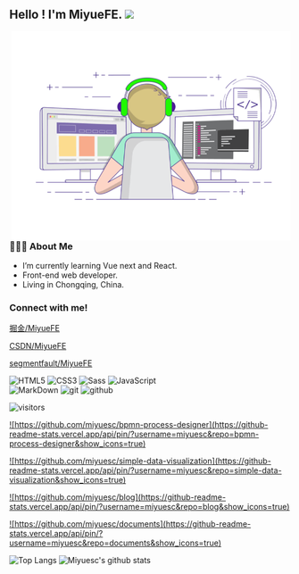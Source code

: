 <h2> Hello ! I'm MiyueFE. <img src="https://github.com/souvikguria98/souvikguria98/blob/master/Hi.gif" width="25"></h2>
<img align="right" alt="GIF" src="https://raw.githubusercontent.com/devSouvik/devSouvik/master/gif3.gif" width="500"/>

<h3> 👨🏻‍💻 About Me </h3>

- I’m currently learning Vue next and React.
- Front-end web developer.
- Living in Chongqing, China.


<h3>Connect with me!</h3>

[掘金/MiyueFE](https://juejin.cn/user/747323639208391)

[CSDN/MiyueFE](https://blog.csdn.net/weixin_43359503?spm=1010.2135.3001.5343)

[segmentfault/MiyueFE](https://segmentfault.com/u/qijielaojiu)


![HTML5](https://img.shields.io/badge/html%205-grey?style=for-the-badge&logo=html5&logoColor=white&labelColor=8E2DE2)
![CSS3](https://img.shields.io/badge/css%203-grey?style=for-the-badge&logo=css3&logoColor=white&labelColor=8E2DE2)
![Sass](https://img.shields.io/badge/sass-grey?style=for-the-badge&logo=sass&logoColor=white&labelColor=8E2DE2)
![JavaScript](https://img.shields.io/badge/-JavaScript-grey?style=for-the-badge&logo=javascript&logoColor=white&labelColor=8E2DE2)
<br>
![MarkDown](https://img.shields.io/badge/-Markdown-grey?style=for-the-badge&logo=Markdown&logoColor=white&labelColor=8E2DE2)
![git](https://img.shields.io/badge/-git-grey?style=for-the-badge&logo=git&logoColor=white&labelColor=8E2DE2)
![github](https://img.shields.io/badge/-github-grey?style=for-the-badge&logo=github&logoColor=white&labelColor=8E2DE2)


<p align="left">
<img src="https://visitor-badge.laobi.icu/badge?page_id=miyuesc" alt="visitors"/>
</p>


<a href="https://github.com/miyuesc/bpmn-process-designer">![https://github.com/miyuesc/bpmn-process-designer](https://github-readme-stats.vercel.app/api/pin/?username=miyuesc&repo=bpmn-process-designer&show_icons=true)</a>

<a href="https://github.com/miyuesc/simple-data-visualization">![https://github.com/miyuesc/simple-data-visualization](https://github-readme-stats.vercel.app/api/pin/?username=miyuesc&repo=simple-data-visualization&show_icons=true)</a>

<a href="https://github.com/miyuesc/blog">![https://github.com/miyuesc/blog](https://github-readme-stats.vercel.app/api/pin/?username=miyuesc&repo=blog&show_icons=true)</a>

<a href="https://github.com/miyuesc/documents">![https://github.com/miyuesc/documents](https://github-readme-stats.vercel.app/api/pin/?username=miyuesc&repo=documents&show_icons=true)</a>


![Top Langs](https://github-readme-stats.vercel.app/api/top-langs/?username=miyuesc&show_icons=true)
![Miyuesc's github stats](https://github-readme-stats.vercel.app/api?username=miyuesc&show_icons=true)

